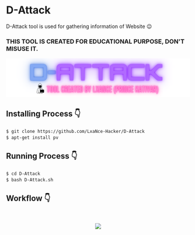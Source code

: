 # D-Attack
D-Attack tool is used for gathering information of Website 😉
### THIS TOOL IS CREATED FOR EDUCATIONAL PURPOSE, DON'T MISUSE IT.
<p align="center">
  <img src=".img/oo0oo.png">
</p>

## Installing Process 👇
```$ git clone https://github.com/LxaNce-Hacker/D-Attack```<br>
```$ apt-get install pv```<br>
## Running Process 👇
```$ cd D-Attack```<br>
```$ bash D-Attack.sh```<br>

## Workflow 👇
<br>
<p align="center">
  <img src=".img/oo0oo.png.png">
</p>
